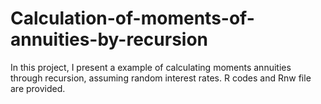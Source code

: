 # Calculation-of-moments-of-annuities-by-recursion
In this project, I present a example of calculating moments annuities through recursion, assuming random interest rates. R codes and Rnw file are provided. 
